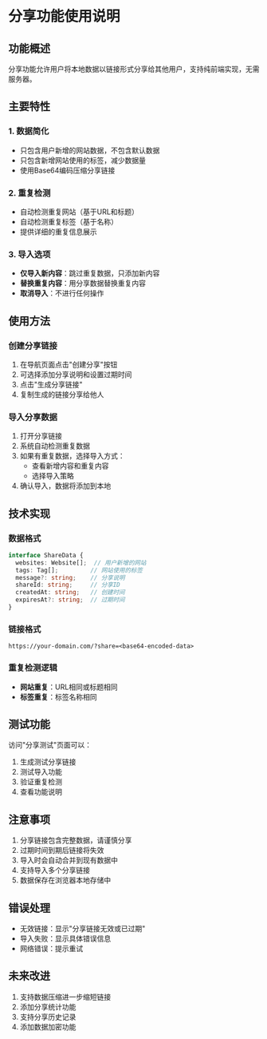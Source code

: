 # 分享功能使用说明

## 功能概述

分享功能允许用户将本地数据以链接形式分享给其他用户，支持纯前端实现，无需服务器。

## 主要特性

### 1. 数据简化
- 只包含用户新增的网站数据，不包含默认数据
- 只包含新增网站使用的标签，减少数据量
- 使用Base64编码压缩分享链接

### 2. 重复检测
- 自动检测重复网站（基于URL和标题）
- 自动检测重复标签（基于名称）
- 提供详细的重复信息展示

### 3. 导入选项
- **仅导入新内容**：跳过重复数据，只添加新内容
- **替换重复内容**：用分享数据替换重复内容
- **取消导入**：不进行任何操作

## 使用方法

### 创建分享链接

1. 在导航页面点击"创建分享"按钮
2. 可选择添加分享说明和设置过期时间
3. 点击"生成分享链接"
4. 复制生成的链接分享给他人

### 导入分享数据

1. 打开分享链接
2. 系统自动检测重复数据
3. 如果有重复数据，选择导入方式：
   - 查看新增内容和重复内容
   - 选择导入策略
4. 确认导入，数据将添加到本地

## 技术实现

### 数据格式
```typescript
interface ShareData {
  websites: Website[];  // 用户新增的网站
  tags: Tag[];         // 网站使用的标签
  message?: string;    // 分享说明
  shareId: string;     // 分享ID
  createdAt: string;   // 创建时间
  expiresAt?: string;  // 过期时间
}
```

### 链接格式
```
https://your-domain.com/?share=<base64-encoded-data>
```

### 重复检测逻辑
- **网站重复**：URL相同或标题相同
- **标签重复**：标签名称相同

## 测试功能

访问"分享测试"页面可以：
1. 生成测试分享链接
2. 测试导入功能
3. 验证重复检测
4. 查看功能说明

## 注意事项

1. 分享链接包含完整数据，请谨慎分享
2. 过期时间到期后链接将失效
3. 导入时会自动合并到现有数据中
4. 支持导入多个分享链接
5. 数据保存在浏览器本地存储中

## 错误处理

- 无效链接：显示"分享链接无效或已过期"
- 导入失败：显示具体错误信息
- 网络错误：提示重试

## 未来改进

1. 支持数据压缩进一步缩短链接
2. 添加分享统计功能
3. 支持分享历史记录
4. 添加数据加密功能
